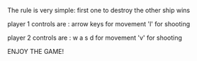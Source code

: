 The rule is very simple:
    first one to destroy the other ship wins

player 1 controls are :
    arrow keys for movement
    'l' for shooting

player 2 controls are :
    w a s d for movement
    'v' for shooting  

ENJOY THE GAME!